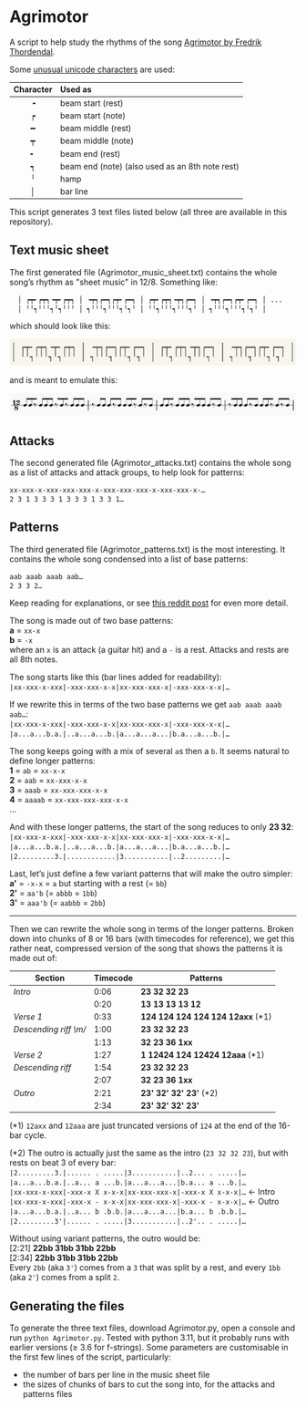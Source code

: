 # Agrimotor

A script to help study the rhythms of the song [Agrimotor by Fredrik Thordendal](https://www.youtube.com/watch?v=c8badRqKgxA).

Some [unusual unicode characters](https://en.wikipedia.org/wiki/Box-drawing_character) are used:

| Character | Used as                                             |
| :--------:|:--------------------------------------------------- |
| ╺         | beam start (rest)                                   |
| ┍         | beam start (note)                                   |
| ━         | beam middle (rest)                                  |
| ┯         | beam middle (note)                                  |
| ╸         | beam end (rest)                                     |
| ┑         | beam end (note) (also used as an 8th note rest)     |
| ╵         | hamp                                                |
| │         | bar line                                            |


This script generates 3 text files listed below (all three are available in this repository).

## Text music sheet

The first generated file (Agrimotor_music_sheet.txt) contains the whole song’s rhythm as "sheet music" in 12/8. Something like:
```
  │ ┍┯╸┍┯┑╺┯╸┍┯┑ │ ╺┯┑┍━┑┍┯╸┍━┑ │ ┍┯╸┍┯┑╺┯┑┍━┑ │ ╺┯┑┍━┑┍┯╸┍━┑ │ ...
  │ ╵╵┑╵╵╵┑╵┑╵╵╵ │ ┑╵╵╵┑╵╵╵┑╵┑╵ │ ╵╵┑╵╵╵┑╵╵╵┑╵ │ ┑╵╵╵┑╵╵╵┑╵┑╵ │
```
which should look like this:

![Text music sheet screenshot](img/text_music_sheet.png)

and is meant to emulate this:

![Acual music sheet](img/actual_music_sheet.png)


## Attacks

The second generated file (Agrimotor_attacks.txt) contains the whole song as a list of attacks and attack groups, to help look for patterns:
```
xx-xxx-x-xxx-xxx-xxx-x-xxx-xxx-xxx-x-xxx-xxx-x-…
2 3 1 3 3 3 1 3 3 3 1 3 3 1…
```

## Patterns

The third generated file (Agrimotor_patterns.txt) is the most interesting. It contains the whole song condensed into a list of base patterns:
```
aab aaab aaab aab…
2 3 3 2…
```
Keep reading for explanations, or see [this reddit post](https://old.reddit.com/r/Meshuggah/comments/zq7ogv/agrimotor_patterns_cracked/) for even more detail.

The song is made out of two base patterns:  
**a** = `xx-x`  
**b** = `-x`  
where an `x` is an attack (a guitar hit) and a `-` is a rest. Attacks and rests are all 8th notes.

The song starts like this (bar lines added for readability):  
`|xx-xxx-x-xxx|-xxx-xxx-x-x|xx-xxx-xxx-x|-xxx-xxx-x-x|…`

If we rewrite this in terms of the two base patterns we get `aab aaab aaab aab…`:  
`|xx-xxx-x-xxx|-xxx-xxx-x-x|xx-xxx-xxx-x|-xxx-xxx-x-x|…`  
`|a...a...b.a.|..a...a...b.|a...a...a...|b.a...a...b.|…`

The song keeps going with a mix of several `a`s then a `b`. It seems natural to define longer patterns:  
**1** = `ab` = `xx-x-x`  
**2** = `aab` = `xx-xxx-x-x`  
**3** = `aaab` = `xx-xxx-xxx-x-x`  
**4** = `aaaab` = `xx-xxx-xxx-xxx-x-x`  
...

And with these longer patterns, the start of the song reduces to only **23 32**:  
`|xx-xxx-x-xxx|-xxx-xxx-x-x|xx-xxx-xxx-x|-xxx-xxx-x-x|…`  
`|a...a...b.a.|..a...a...b.|a...a...a...|b.a...a...b.|…`  
`|2.........3.|............|3...........|..2.........|…`

Last, let’s just define a few variant patterns that will make the outro simpler:  
**a'** = `-x-x` = `a` but starting with a rest (= `bb`)  
**2'** = `aa'b` (= `abbb` = `1bb`)  
**3'** = `aaa'b` (= `aabbb` = `2bb`)

---

Then we can rewrite the whole song in terms of the longer patterns. Broken down into chunks of 8 or 16 bars (with timecodes for reference), we get this rather neat, compressed version of the song that shows the patterns it is made out of:

| Section                | Timecode | Patterns                            |
|------------------------|----------|-------------------------------------|
| *Intro*                | 0:06     | **23 32 32 23**                     |
|                        | 0:20     | **13 13 13 13 12**                  |
| *Verse 1*              | 0:33     | **124 124 124 124 124 12axx** (\*1) |
| *Descending riff \\m/* | 1:00     | **23 32 32 23**                     |
|                        | 1:13     | **32 23 36 1xx**                    |
| *Verse 2*              | 1:27     | **1 12424 124 12424 12aaa** (\*1)   |
| *Descending riff*      | 1:54     | **23 32 32 23**                     |
|                        | 2:07     | **32 23 36 1xx**                    |
| *Outro*                | 2:21     | **23' 32' 32' 23'** (\*2)           |
|                        | 2:34     | **23' 32' 32' 23'**                 |

(\*1) `12axx` and `12aaa` are just truncated versions of `124` at the end of the 16-bar cycle.

(\*2) The outro is actually just the same as the intro (`23 32 32 23`), but with rests on beat 3 of every bar:  
`|2.........3.|...... . .....|3...........|..2... . .....|…`  
`|a...a...b.a.|..a... a ...b.|a...a...a...|b.a... a ...b.|…`  
`|xx-xxx-x-xxx|-xxx-x X x-x-x|xx-xxx-xxx-x|-xxx-x X x-x-x|…` ← Intro  
`|xx-xxx-x-xxx|-xxx-x - x-x-x|xx-xxx-xxx-x|-xxx-x - x-x-x|…` ← Outro  
`|a...a...b.a.|..a... b .b.b.|a...a...a...|b.a... b .b.b.|…`  
`|2.........3'|...... . .....|3...........|..2'.. . .....|…`

Without using variant patterns, the outro would be:  
[2:21] **22bb 31bb 31bb 22bb**  
[2:34] **22bb 31bb 31bb 22bb**  
Every `2bb` (aka `3'`) comes from a `3` that was split by a rest, and every `1bb` (aka `2'`) comes from a split `2`.


## Generating the files

To generate the three text files, download Agrimotor.py, open a console and run ```python Agrimotor.py```. Tested with python 3.11, but it probably runs with earlier versions (≥ 3.6 for f-strings). Some parameters are customisable in the first few lines of the script, particularly:

- the number of bars per line in the music sheet file
- the sizes of chunks of bars to cut the song into, for the attacks and patterns files
